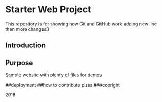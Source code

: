 # Starter Web Project

This repository is for showing how Git and GitHub work
adding new line
then more changesß
## Introduction

## Purpose

Sample website with plenty of files for demos

##deployment
##how to contribute
 plsss
###copright

2018